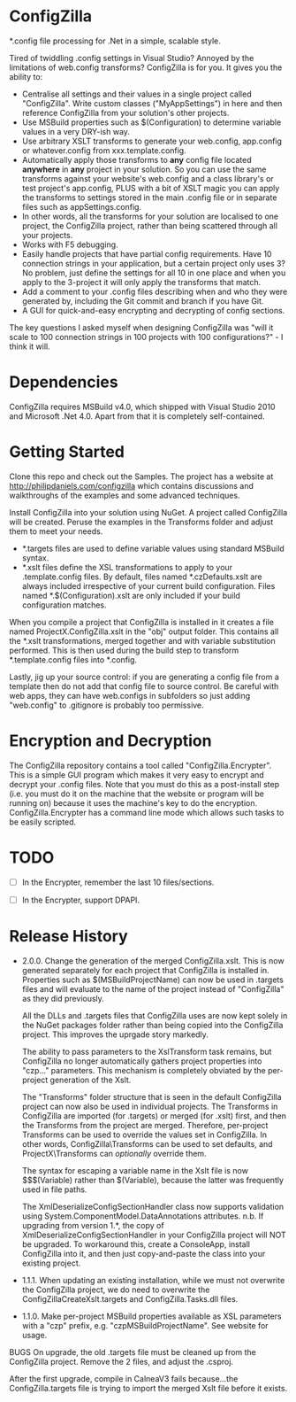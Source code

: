 # ConfigZilla
*.config file processing for .Net in a simple, scalable style.


Tired of twiddling .config settings in Visual Studio? Annoyed by the
limitations of web.config transforms? ConfigZilla is for you. It gives you the
ability to:

* Centralise all settings and their values in a single project called "ConfigZilla".
  Write custom classes ("MyAppSettings") in here and then reference ConfigZilla
  from your solution's other projects.
* Use MSBuild properties such as $(Configuration) to determine variable values
  in a very DRY-ish way.
* Use arbitrary XSLT transforms to generate your web.config, app.config or
  whatever.config from xxx.template.config.
* Automatically apply those transforms to **any** config file located **anywhere**
  in **any** project in your solution. So you can use the same transforms
  against your website's web.config and a class library's or test project's
  app.config, PLUS with a bit of XSLT magic you can apply the transforms to
  settings stored in the main .config file or in separate files such as
  appSettings.config.
* In other words, all the transforms for your solution are localised to one
  project, the ConfigZilla project, rather than being scattered through all your
  projects.
* Works with F5 debugging.
* Easily handle projects that have partial config requirements. Have 10
  connection strings in your application, but a certain project only uses 3?
  No problem, just define the settings for all 10 in one place and when you
  apply to the 3-project it will only apply the transforms that match.
* Add a comment to your .config files describing when and who they were
  generated by, including the Git commit and branch if you have Git.
* A GUI for quick-and-easy encrypting and decrypting of config sections.

The key questions I asked myself when designing ConfigZilla was "will it
scale to 100 connection strings in 100 projects with 100 configurations?" -
I think it will.


# Dependencies
ConfigZilla requires MSBuild v4.0, which shipped with Visual Studio 2010
and Microsoft .Net 4.0. Apart from that it is completely self-contained.


# Getting Started
Clone this repo and check out the Samples. The project has a website at
http://philipdaniels.com/configzilla which contains discussions and
walkthroughs of the examples and some advanced techniques.

Install ConfigZilla into your solution using NuGet. A project called ConfigZilla
will be created. Peruse the examples in the Transforms folder and adjust them
to meet your needs.

* *.targets files are used to define variable values using standard MSBuild syntax.
* *.xslt files define the XSL transformations to apply to your .template.config files.
  By default, files named *.czDefaults.xslt are always included irrespective of
  your current build configuration. Files named *.$(Configuration).xslt are only
  included if your build configuration matches.

When you compile a project that ConfigZilla is installed in it creates a file
named ProjectX.ConfigZilla.xslt in the "obj" output folder. This contains all
the *.xslt transformations, merged together and with variable substitution
performed. This is then used during the build step to transform *.template.config
files into *.config.

Lastly, jig up your source control: if you are generating a config file from a
template then do not add that config file to source control. Be careful with
web apps, they can have web.configs in subfolders so just adding "web.config"
to .gitignore is probably too permissive.


# Encryption and Decryption
The ConfigZilla repository contains a tool called "ConfigZilla.Encrypter". This is
a simple GUI program which makes it very easy to encrypt and decrypt your .config
files. Note that you must do this as a post-install step (i.e. you must do it on
the machine that the website or program will be running on) because it uses the
machine's key to do the encryption. ConfigZilla.Encrypter has a command line
mode which allows such tasks to be easily scripted.


# TODO
- [ ] In the Encrypter, remember the last 10 files/sections.
- [ ] In the Encrypter, support DPAPI.


# Release History
* 2.0.0. Change the generation of the merged ConfigZilla.xslt. This is now generated
  separately for each project that ConfigZilla is installed in. Properties such
  as $(MSBuildProjectName) can now be used in .targets files and will evaluate to
  the name of the project instead of "ConfigZilla" as they did previously.

  All the DLLs and .targets files that ConfigZilla uses are now kept solely in
  the NuGet packages folder rather than being copied into the ConfigZilla project.
  This improves the uprgade story markedly.

  The ability to pass parameters to the XslTransform task remains, but ConfigZilla
  no longer automatically gathers project properties into "czp..." parameters.
  This mechanism is completely obviated by the per-project generation of the Xslt.

  The "Transforms" folder structure that is seen in the default ConfigZilla project
  can now also be used in individual projects. The Transforms in ConfigZilla
  are imported (for .targets) or merged (for .xslt) first, and then the Transforms
  from the project are merged. Therefore, per-project Transforms can be used to
  override the values set in ConfigZilla. In other words, ConfigZilla\Transforms
  can be used to set defaults, and ProjectX\Transforms can *optionally* override them.

  The syntax for escaping a variable name in the Xslt file is now $$$(Variable)
  rather than \$(Variable), because the latter was frequently used in file paths.

  The XmlDeserializeConfigSectionHandler class now supports validation using
  System.ComponentModel.DataAnnotations attributes. n.b. If upgrading from
  version 1.*, the copy of XmlDeserializeConfigSectionHandler in your ConfigZilla
  project will NOT be upgraded. To workaround this, create a ConsoleApp,
  install ConfigZilla into it, and then just copy-and-paste the class into your
  existing project.

* 1.1.1. When updating an existing installation, while we must not overwrite
  the ConfigZilla project, we do need to overwrite the ConfigZillaCreateXslt.targets
  and ConfigZilla.Tasks.dll files.

* 1.1.0. Make per-project MSBuild properties available as XSL parameters
  with a "czp" prefix, e.g. "czpMSBuildProjectName". See website for usage.


BUGS
On upgrade, the old .targets file must be cleaned up from the ConfigZilla project.
Remove the 2 files, and adjust the .csproj.

After the first upgrade, compile in CalneaV3 fails because...the 
  ConfigZilla.targets file is trying to import the merged Xslt file before it exists.

